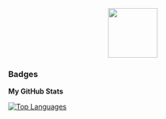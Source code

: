 <div id="header" align="center">
  <img src="https://media.giphy.com/media/M9gbBd9nbDrOTu1Mqx/giphy.gif" width="100"/>
</div>

### Badges

<b>My GitHub Stats</b>



<a href="https://github.com/mineingvps" align="left"><img src="https://github-readme-stats.vercel.app/api/top-langs/?username=mineingvps&langs_count=10&title_color=0891b2&text_color=ffffff&icon_color=0891b2&bg_color=1c1917&hide_border=true&locale=en&custom_title=Top%20%Languages" alt="Top Languages" /></a>

